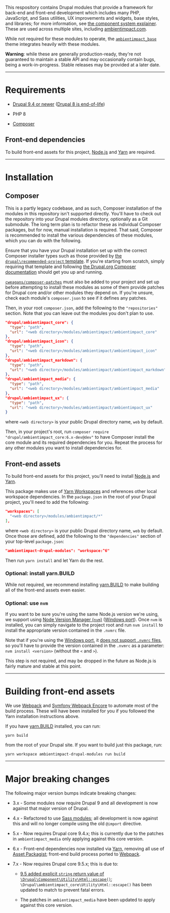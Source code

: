 This respository contains Drupal modules that provide a framework for back-end
and front-end development which includes many PHP, JavaScript, and Sass
utilities, UX improvements and widgets, base styles, and libraries; for more
information, see [the component system
explainer](component_explainer.md).
These are used across multiple sites, including
[ambientimpact.com](https://ambientimpact.com/).

While not required for these modules to operate, the
[```ambientimpact_base```](https://github.com/Ambient-Impact/drupal-ambientimpact-base)
theme integrates heavily with these modules.

**Warning**: while these are generally production-ready, they're not guaranteed
to maintain a stable API and may occasionally contain bugs, being a
work-in-progress. Stable releases may be provided at a later date.

----

# Requirements

* [Drupal 9.4 or newer](https://www.drupal.org/download) ([Drupal 8 is end-of-life](https://www.drupal.org/psa-2021-11-30))

* PHP 8

* [Composer](https://getcomposer.org/)

## Front-end dependencies

To build front-end assets for this project, [Node.js](https://nodejs.org/) and
[Yarn](https://yarnpkg.com/) are required.

----

# Installation

## Composer

This is a partly legacy codebase, and as such, Composer installation of the
modules in this repository isn't supported directly. You'll have to check out
the repository into your Drupal modules directory, optionally as a Git
submodule. The long term plan is to refactor these as individual Composer
packages, but for now, manual installation is required. That said, Composer is
recommended to install the various dependencies of these modules, which you can
do with the following.

Ensure that you have your Drupal installation set up with the correct Composer
installer types such as those provided by [the ```drupal\recommended-project```
template](https://www.drupal.org/docs/develop/using-composer/starting-a-site-using-drupal-composer-project-templates#s-drupalrecommended-project).
If you're starting from scratch, simply requiring that template and following
[the Drupal.org Composer
documentation](https://www.drupal.org/docs/develop/using-composer/starting-a-site-using-drupal-composer-project-templates)
should get you up and running.

[`cweagans/composer-patches`](https://github.com/cweagans/composer-patches) must
also be added to your project and set up before attempting to install these
modules as some of them provide patches for Drupal core and/or other modules
they depend on. If you're unsure, check each module's `composer.json` to see if
it defines any patches.

Then, in your root ```composer.json```, add the following to the
```"repositories"``` section. Note that you can leave out the modules you don't
plan to use.

```json
"drupal/ambientimpact_core": {
  "type": "path",
  "url": "<web directory>/modules/ambientimpact/ambientimpact_core"
},
"drupal/ambientimpact_icon": {
  "type": "path",
  "url": "<web directory>/modules/ambientimpact/ambientimpact_icon"
},
"drupal/ambientimpact_markdown": {
  "type": "path",
  "url": "<web directory>/modules/ambientimpact/ambientimpact_markdown"
},
"drupal/ambientimpact_media": {
  "type": "path",
  "url": "<web directory>/modules/ambientimpact/ambientimpact_media"
},
"drupal/ambientimpact_ux": {
  "type": "path",
  "url": "<web directory>/modules/ambientimpact/ambientimpact_ux"
}
```

where `<web directory>` is your public Drupal directory name, `web` by default.

Then, in your project's root, run ```composer require
"drupal/ambientimpact_core:6.x-dev@dev"``` to have Composer install the core
module and its required dependencies for you. Repeat the process for any other
modules you want to install dependencies for.

## Front-end assets

To build front-end assets for this project, you'll need to install
[Node.js](https://nodejs.org/) and [Yarn](https://yarnpkg.com/).

This package makes use of [Yarn
Workspaces](https://yarnpkg.com/features/workspaces) and references other local
workspace dependencies. In the `package.json` in the root of your Drupal
project, you'll need to add the following:

```json
"workspaces": [
  "<web directory>/modules/ambientimpact/*"
],
```

where `<web directory>` is your public Drupal directory name, `web` by default.
Once those are defined, add the following to the `"dependencies"` section of
your top-level `package.json`:

```json
"ambientimpact-drupal-modules": "workspace:^6"
```

Then run `yarn install` and let Yarn do the rest.

### Optional: install yarn.BUILD

While not required, we recommend installing [yarn.BUILD](https://yarn.build/) to
make building all of the front-end assets even easier.

### Optional: use ```nvm```

If you want to be sure you're using the same Node.js version we're using, we
support using [Node Version Manager (```nvm```)](https://github.com/nvm-sh/nvm)
([Windows port](https://github.com/coreybutler/nvm-windows)). Once ```nvm``` is
installed, you can simply navigate to the project root and run ```nvm install```
to install the appropriate version contained in the ```.nvmrc``` file.

Note that if you're using the [Windows
port](https://github.com/coreybutler/nvm-windows), it [does not support
```.nvmrc```
files](https://github.com/coreybutler/nvm-windows/wiki/Common-Issues#why-isnt-nvmrc-supported-why-arent-some-nvm-for-macoslinux-features-supported),
so you'll have to provide the version contained in the ```.nvmrc``` as a
parameter: ```nvm install <version>``` (without the ```<``` and ```>```).

This step is not required, and may be dropped in the future as Node.js is fairly
mature and stable at this point.

----

# Building front-end assets

We use [Webpack](https://webpack.js.org/) and [Symfony Webpack
Encore](https://symfony.com/doc/current/frontend.html) to automate most of the
build process. These will have been installed for you if you followed the Yarn
installation instructions above.

If you have [yarn.BUILD](https://yarn.build/) installed, you can run:

```
yarn build
```

from the root of your Drupal site. If you want to build just this package, run:

```
yarn workspace ambientimpact-drupal-modules run build
```

----

# Major breaking changes

The following major version bumps indicate breaking changes:

* 3.x - Some modules now require Drupal 9 and all development is now against that major version of Drupal.

* 4.x - Refactored to use [Sass modules](https://sass-lang.com/blog/the-module-system-is-launched); all development is now against this and will no longer compile using the old ```@import``` directive.

* 5.x - Now requires Drupal core 9.4.x; this is currently due to the patches in `ambientimpact_media` only applying against this core version.

* 6.x - Front-end dependencies now installed via [Yarn](https://yarnpkg.com/), removing all use of [Asset Packagist](https://asset-packagist.org/); front-end build process ported to [Webpack](https://webpack.js.org/).

* 7.x - Now requires Drupal core 9.5.x; this is due to:

  * [9.5 added explicit `string` return value of `\Drupal\Component\Utility\Html::escape()`](https://git.drupalcode.org/project/drupal/-/commit/58f589c709d070c382027043c5aafe72c181ebde); `\Drupal\ambientimpact_core\Utility\Html::escape()` has been updated to match to prevent fatal errors.

  * The patches in `ambientimpact_media` have been updated to apply against this core version.
